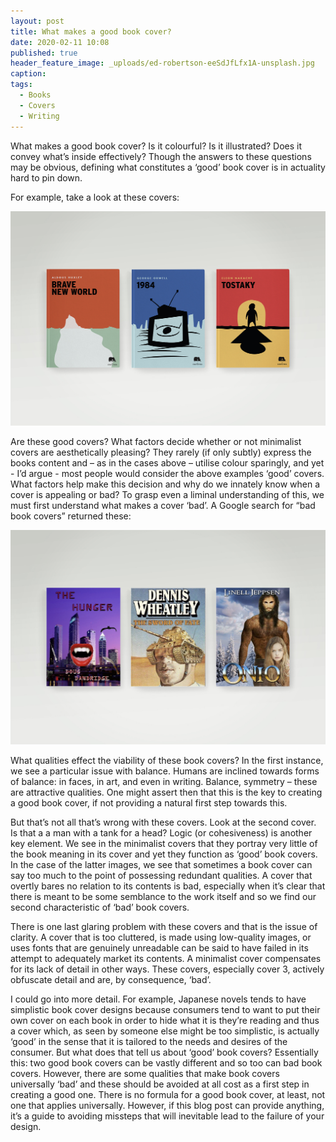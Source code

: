 ```yaml
---
layout: post
title: What makes a good book cover?
date: 2020-02-11 10:08
published: true
header_feature_image: _uploads/ed-robertson-eeSdJfLfx1A-unsplash.jpg
caption:
tags:
  - Books
  - Covers
  - Writing
---
```


What makes a good book cover? Is it colourful? Is it illustrated? Does it convey what’s inside effectively? Though the answers to these questions may be obvious, defining what constitutes a ‘good’ book cover is in actuality hard to pin down. 

For example, take a look at these covers:

[![Three minimalist book covers.](/_uploads/three-minimalist-book-covers.png)](/_uploads/three-minimalist-book-covers.png)

Are these good covers? What factors decide whether or not minimalist covers are aesthetically pleasing? They rarely (if only subtly) express the books content and – as in the cases above – utilise colour sparingly, and yet - I’d argue - most people would consider the above examples ‘good’ covers. What factors help make this decision and why do we innately know when a cover is appealing or bad?
To grasp even a liminal understanding of this, we must first understand what makes a cover ‘bad’. A Google search for “bad book covers” returned these:

[![Three bad book cover examples](/_uploads/three-bad-book-cover-examples.png)](/_uploads/three-bad-book-cover-examples.png)

What qualities effect the viability of these book covers? In the first instance, we see a particular issue with balance. Humans are inclined towards forms of balance: in faces, in art, and even in writing. Balance, symmetry – these are attractive qualities. One might assert then that this is the key to creating a good book cover, if not providing a natural first step towards this.

But that’s not all that’s wrong with these covers. Look at the second cover. Is that a a man with a tank for a head? Logic (or cohesiveness) is another key element. We see in the minimalist covers that they portray very little of the book meaning in its cover and yet they function as ‘good’ book covers. In the case of the latter images, we see that sometimes a book cover can say too much to the point of possessing redundant qualities. A cover that overtly bares no relation to its contents is bad, especially when it’s clear that there is meant to be some semblance to the work itself and so we find our second characteristic of ‘bad’ book covers.

There is one last glaring problem with these covers and that is the issue of clarity. A cover that is too cluttered, is made using low-quality images, or uses fonts that are genuinely unreadable can be said to have failed in its attempt to adequately market its contents. A minimalist cover compensates for its lack of detail in other ways. These covers, especially cover 3, actively obfuscate detail and are, by consequence, ‘bad’.

I could go into more detail. For example, Japanese novels tends to have simplistic book cover designs because consumers tend to want to put their own cover on each book in order to hide what it is they’re reading and thus a cover which, as seen by someone else might be too simplistic, is actually ‘good’ in the sense that it is tailored to the needs and desires of the consumer. But what does that tell us about ‘good’ book covers? Essentially this: two good book covers can be vastly different and so too can bad book covers. However, there are some qualities that make book covers universally ‘bad’ and these should be avoided at all cost as a first step in creating a good one. There is no formula for a good book cover, at least, not one that applies universally. However, if this blog post can provide anything, it’s a guide to avoiding missteps that will inevitable lead to the failure of your design.
